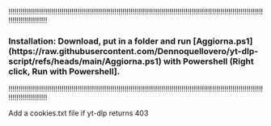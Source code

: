 !!!!!!!!!!!!!!!!!!!!!!!!!!!!!!!!!!!!!!!!!!!!!!!!!!!!!!!!!!!!!!!!!!!!!!!!!!!!!!!!!!!!!!!!!!!!!!!!!!!!!!!!!!!!!!!!!!!!!!!!!!!!!!!!!!!!!!!!!!!!!!!!
<h3> Installation: Download, put in a folder and run [Aggiorna.ps1](https://raw.githubusercontent.com/Dennoquellovero/yt-dlp-script/refs/heads/main/Aggiorna.ps1) with Powershell (Right click, Run with Powershell]. </h3>
!!!!!!!!!!!!!!!!!!!!!!!!!!!!!!!!!!!!!!!!!!!!!!!!!!!!!!!!!!!!!!!!!!!!!!!!!!!!!!!!!!!!!!!!!!!!!!!!!!!!!!!!!!!!!!!!!!!!!!!!!!!!!!!!!!!!!!!!!!!!!!!!

Add a cookies.txt file if yt-dlp returns 403
